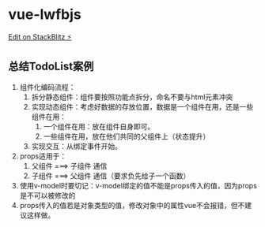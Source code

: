 # vue-lwfbjs

[Edit on StackBlitz ⚡️](https://stackblitz.com/edit/vue-lwfbjs)

## 总结TodoList案例

1. 组件化编码流程：
    1. 拆分静态组件：组件要按照功能点拆分，命名不要与html元素冲突
    2. 实现动态组件：考虑好数据的存放位置，数据是一个组件在用，还是一些组件在用：
       1. 一个组件在用：放在组件自身即可。
       2. 一些组件在用，放在他们共同的父组件上（状态提升）
    3. 实现交互：从绑定事件开始。
2. props适用于：
   1. 父组件 ===> 子组件 通信
   2. 子组件 ===> 父组件 通信（要求负先给子一个函数）
3. 使用v-model时要切记：v-model绑定的值不能是props传入的值，因为props是不可以被修改的
4. props传入的值若是对象类型的值，修改对象中的属性vue不会报错，但不建议这样做。